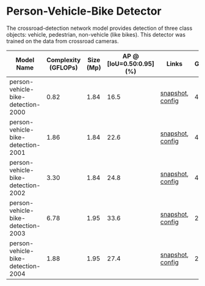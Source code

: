 # Person-Vehicle-Bike Detector

The crossroad-detection network model provides detection of three class objects: vehicle, pedestrian, non-vehicle (like bikes). This detector was trained on the data from crossroad cameras.

| Model Name | Complexity (GFLOPs) | Size (Mp) | AP @ [IoU=0.50:0.95] (%) | Links | GPU_NUM |
| --- | --- | --- | --- | --- | --- |
| person-vehicle-bike-detection-2000 | 0.82 | 1.84 | 16.5 | [snapshot](https://download.01.org/opencv/openvino_training_extensions/models/object_detection/v2/vehicle-person-bike-detection-2000-1.pth), [config](./person-vehicle-bike-detection-2000/template.yaml) | 4 |
| person-vehicle-bike-detection-2001 | 1.86 | 1.84 | 22.6 | [snapshot](https://download.01.org/opencv/openvino_training_extensions/models/object_detection/v2/vehicle-person-bike-detection-2001-1.pth), [config](./person-vehicle-bike-detection-2001/template.yaml) | 4 |
| person-vehicle-bike-detection-2002 | 3.30 | 1.84 | 24.8 | [snapshot](https://download.01.org/opencv/openvino_training_extensions/models/object_detection/v2/vehicle-person-bike-detection-2002-1.pth), [config](./person-vehicle-bike-detection-2002/template.yaml) | 4 |
| person-vehicle-bike-detection-2003 | 6.78 | 1.95 | 33.6 | [snapshot](https://storage.openvinotoolkit.org/repositories/openvino_training_extensions/models/object_detection/v2/vehicle-person-bike-detection-2003.pth), [config](./person-vehicle-bike-detection-2003/template.yaml) | 2 |
| person-vehicle-bike-detection-2004 | 1.88 | 1.95 | 27.4 | [snapshot](https://storage.openvinotoolkit.org/repositories/openvino_training_extensions/models/object_detection/v2/vehicle-person-bike-detection-2004.pth), [config](./person-vehicle-bike-detection-2004/template.yaml) | 2 |
